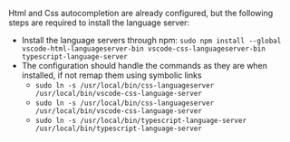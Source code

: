 Html and Css autocompletion are already configured, but the following steps are required to install the language server:

- Install the language servers through npm: `sudo npm install --global vscode-html-languageserver-bin vscode-css-languageserver-bin typescript-language-server`
- The configuration should handle the commands as they are when installed, if not remap them using symbolic links
  - `sudo ln -s /usr/local/bin/css-languageserver /usr/local/bin/vscode-css-language-server`
  - `sudo ln -s /usr/local/bin/css-languageserver /usr/local/bin/vscode-css-language-server`
  - `sudo ln -s /usr/local/bin/typescript-language-server /usr/local/bin/typescript-language-server`

